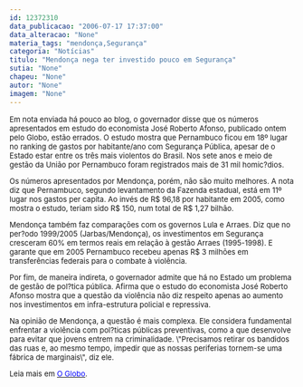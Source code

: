 ```yaml
---
id: 12372310
data_publicacao: "2006-07-17 17:37:00"
data_alteracao: "None"
materia_tags: "mendonça,Segurança"
categoria: "Notícias"
titulo: "Mendonça nega ter investido pouco em Segurança"
sutia: "None"
chapeu: "None"
autor: "None"
imagem: "None"
---
```

<p><FONT size=2></p>
<p><P>Em nota enviada há pouco ao blog, o governador disse que os números apresentados em estudo do economista José Roberto Afonso, publicado ontem pelo Globo, estão errados. O estudo mostra que Pernambuco ficou em 18º lugar no ranking de gastos por habitante/ano com Segurança Pública, apesar de o Estado estar entre os três mais violentos do Brasil. Nos sete anos e meio de gestão da União por Pernambuco foram registrados mais de 31 mil homic?dios.</P></p>
<p><P>Os números apresentados por Mendonça, porém, não são muito melhores. A nota diz que Pernambuco, segundo levantamento da Fazenda estadual, está em 11º lugar nos gastos per capita. Ao invés de R$ 96,18 por habitante em 2005, como mostra o estudo, teriam sido R$ 150, num total de R$ 1,27 bilhão.</P></p>
<p><P>Mendonça também faz comparações com os governos Lula e Arraes. Diz que no per?odo 1999/2005 (Jarbas/Mendonça), os investimentos em Segurança cresceram 60% em termos reais em relação à gestão Arraes (1995-1998). E garante que em 2005 Pernambuco recebeu apenas R$ 3 milhões em transferências federais para o combate à violência.</P></p>
<p><P>Por fim, de maneira indireta, o governador admite que há no Estado um problema de gestão de pol?tica pública. Afirma que o estudo do economista José Roberto Afonso mostra que a questão da violência não diz respeito apenas ao aumento nos investimentos em infra-estrutura policial e repressiva.</P></p>
<p><P>Na opinião de Mendonça, a questão é mais complexa. Ele considera fundamental enfrentar a violência com pol?ticas públicas preventivas, como a que desenvolve para evitar que jovens entrem na criminalidade. \"Precisamos retirar os bandidos das ruas e, ao mesmo tempo, impedir que as nossas periferias tornem-se uma fábrica de marginais\", diz ele.</P><FONT size=2></p>
<p><P>Leia mais em </FONT><A href=\"https://oglobo.globo.com/jornal/pais/284880956.asp\" target=_blank><U><FONT color=#0000ff size=2>O Globo</U></FONT></A><FONT size=2>.</P></FONT></FONT> </p>
